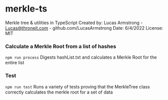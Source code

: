 # merkle-ts
Merkle tree &amp; utilities in TypeScript
Created by: Lucas Armstrong - Lucas@throneit.com - github.com/LucasArmstrong
Date: 6/4/2022
License: MIT

### Calculate a Merkle Root from a list of hashes
`npm run process`
Digests hashList.txt and calculates a Merkle Root for the entire list

### Test
`npm run test`
Runs a variety of tests proving that the MerkleTree class correctly calculates the merkle root for a set of data